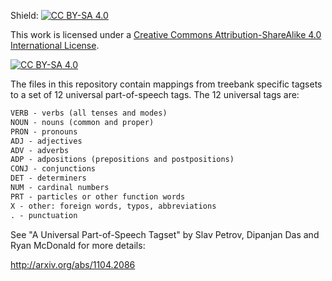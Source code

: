 Shield: [![CC BY-SA 4.0][cc-by-sa-shield]][cc-by-sa]

This work is licensed under a
[Creative Commons Attribution-ShareAlike 4.0 International License][cc-by-sa].

[![CC BY-SA 4.0][cc-by-sa-image]][cc-by-sa]

[cc-by-sa]: http://creativecommons.org/licenses/by-sa/4.0/
[cc-by-sa-image]: https://licensebuttons.net/l/by-sa/4.0/88x31.png
[cc-by-sa-shield]: https://img.shields.io/badge/License-CC%20BY--SA%204.0-lightgrey.svg


The files in this repository contain mappings from treebank specific tagsets
to a set of 12 universal part-of-speech tags. The 12 universal tags are:

```markdown
VERB - verbs (all tenses and modes)
NOUN - nouns (common and proper)
PRON - pronouns 
ADJ - adjectives
ADV - adverbs
ADP - adpositions (prepositions and postpositions)
CONJ - conjunctions
DET - determiners
NUM - cardinal numbers
PRT - particles or other function words
X - other: foreign words, typos, abbreviations
. - punctuation
```

See "A Universal Part-of-Speech Tagset"
by Slav Petrov, Dipanjan Das and Ryan McDonald
for more details:

http://arxiv.org/abs/1104.2086
